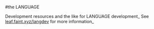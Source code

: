 #the LANGUAGE

Development resources and the like for LANGUAGE development\_ See [leaf.faint.xyz/langdev](http://leaf.faint.xyz/langdev) for more information\_
